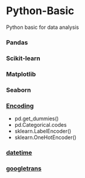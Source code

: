 # Python-Basic
Python basic for data analysis

### Pandas
### Scikit-learn
### Matplotlib
### Seaborn
### [Encoding](https://github.com/mizykk/Python-Basic/blob/master/Encoding.ipynb)
  - pd.get_dummies()
  - pd.Categorical.codes
  - sklearn.LabelEncoder()
  - sklearn.OneHotEncoder()
### [datetime](https://github.com/mizykk/Python-Basic/blob/master/datetime.ipynb)
### [googletrans](https://github.com/mizykk/Python-Basic/blob/master/googletrans.ipynb)
